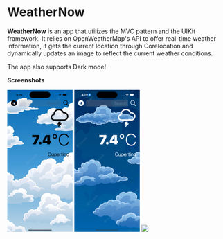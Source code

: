 
# WeatherNow

**WeatherNow** is an app that utilizes the MVC pattern
and the UIKit framework. It relies on OpenWeatherMap's API to offer real-time weather information, it gets the current location through Corelocation and dynamically updates an image to reflect the current weather conditions.

The app also supports Dark mode!

**Screenshots**

<p float="left">
<img src="https://raw.githubusercontent.com/RazvanO2/weatherNow/main/readme/lightmode.png"  width="30%">
<img src="https://raw.githubusercontent.com/RazvanO2/weatherNow/main/readme/darkmode.png"  width="30%">
<img src="https://raw.githubusercontent.com/RazvanO2/weatherNow/main/readme/gif.gif"  width="30%">
</p>








